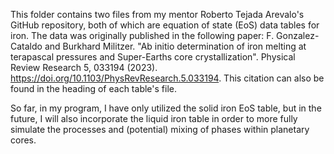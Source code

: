 This folder contains two files from my mentor Roberto Tejada Arevalo's GitHub repository, both of which are equation of state (EoS) data tables for iron. The data was originally published in the following paper: F. Gonzalez-Cataldo and Burkhard Militzer. "Ab initio determination of iron melting at terapascal pressures and Super-Earths core crystallization". Physical Review Research 5, 033194 (2023). https://doi.org/10.1103/PhysRevResearch.5.033194. This citation can also be found in the heading of each table's file. 

So far, in my program, I have only utilized the solid iron EoS table,  but in the future, I will also incorporate the liquid iron table in order to more fully simulate the processes and (potential) mixing of phases within planetary cores. 
